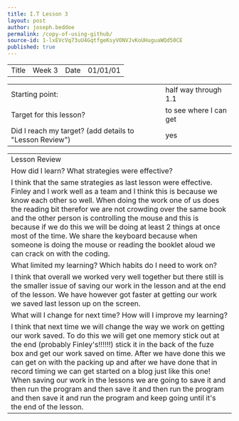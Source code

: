```yaml
---
title: I.T Lesson 3
layout: post
author: joseph.beddoe
permalink: /copy-of-using-github/
source-id: 1-lxEVcVq73uU4GqtfgeKsyVONVJvKoUHuguaWQd50CE
published: true
---
```

<table>
  <tr>
    <td>Title</td>
    <td>Week 3</td>
    <td>Date</td>
    <td>01/01/01</td>
  </tr>
</table>


<table>
  <tr>
    <td>Starting point:</td>
    <td>half way through 1.1</td>
  </tr>
  <tr>
    <td>Target for this lesson?</td>
    <td>to see where I can get</td>
  </tr>
  <tr>
    <td>Did I reach my target? 
(add details to "Lesson Review")</td>
    <td> yes</td>
  </tr>
</table>


<table>
  <tr>
    <td>Lesson Review</td>
  </tr>
  <tr>
    <td>How did I learn? What strategies were effective? </td>
  </tr>
  <tr>
    <td>I think that the same strategies as last lesson were effective. Finley and I work well as a team and I think this is because we know each other so well. When doing the work one of us does the reading bit therefor we are not crowding over the same book and the other person is controlling the mouse and this is because if we do this we will be doing at least 2 things at once most of the time. We share the keyboard because when someone is doing the mouse or reading the booklet aloud we can crack on with the coding.</td>
  </tr>
  <tr>
    <td>What limited my learning? Which habits do I need to work on? </td>
  </tr>
  <tr>
    <td>I think that overall we worked very well together but there still is the smaller issue of saving our work in the lesson and at the end of the lesson. We have however got faster at getting our work we saved last lesson up on the screen. </td>
  </tr>
  <tr>
    <td>What will I change for next time? How will I improve my learning?</td>
  </tr>
  <tr>
    <td>I think that next time we will change the way we work on getting our work saved. To do this we will get one memory stick out at the end (probably Finley's!!!!!!) stick it in the back of the fuze box and get our work saved on time. After we have done this we can get on with the packing up and after we have done that in record timing we can get started on a blog just like this one!
When saving our work in the lessons we are going to save it and then run the program and then save it and then run the program and then save it and run the program and keep going until it's the end of the lesson.</td>
  </tr>
</table>


